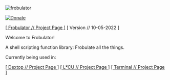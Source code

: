 ![frobulator](https://raw.githubusercontent.com/nathaneltitane/frobulator/main/frobulator.svg)

[![Donate](https://img.shields.io/badge/Donate-PayPal-000000.svg?style=for-the-badge)](https://www.paypal.com/donate/?hosted_button_id=QG58TMRHNSZAU)

[[ Frobulator // Project Page ]](https://github.com/nathaneltitane/frobulator) [ Version // 10-05-2022 ]

Welcome to Frobulator!

A shell scripting function library: Frobulate all the things.

Currently being used in:

[[ Dextop // Project Page ]](https://github.com/nathaneltitane/dextop)
[[ L²CU // Project Page ]](https://github.com/nathaneltitane/l2cu)
[[ Terminal // Project Page ]](https://github.com/nathaneltitane/terminal)


